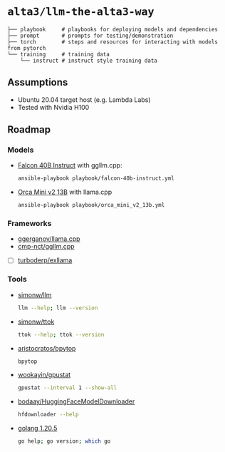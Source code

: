 # `alta3/llm-the-alta3-way`

```
├── playbook     # playbooks for deploying models and dependencies
├── prompt       # prompts for testing/demonstration
├── torch        # steps and resources for interacting with models from pytorch 
└── training     # training data
    └── instruct # instruct style training data
```

## Assumptions

- Ubuntu 20.04 target host (e.g. Lambda Labs)
- Tested with Nvidia H100

## Roadmap

### Models

- [Falcon 40B Instruct](https://huggingface.co/TheBloke/falcon-40b-instruct-GGML) with ggllm.cpp: 
   ```bash
   ansible-playbook playbook/falcon-40b-instruct.yml
   ```
- [Orca Mini v2 13B](https://huggingface.co/TheBloke/orca_mini_v2_13b-GGML) with llama.cpp
   ```bash
   ansible-playbook playbook/orca_mini_v2_13b.yml
   ```

### Frameworks

- [ggerganov/llama.cpp](https://github.com/ggerganov/llama.cpp)
- [cmp-nct/ggllm.cpp](https://github.com/cmp-nct/ggllm.cpp)
- [ ] [turboderp/exllama](https://github.com/turboderp/exllama)

### Tools

- [simonw/llm](https://github.com/simonw/llm) 
   ```bash
   llm --help; llm --version
   ```
- [simonw/ttok](https://github.com/simonw/ttok) 
   ```bash
   ttok --help; ttok --version
   ```
- [aristocratos/bpytop](https://github.com/aristocratos/bpytop)
   ```bash
   bpytop
   ```
- [wookayin/gpustat](https://github.com/wookayin/gpustat)
   ```bash
   gpustat --interval 1 --show-all
   ```
- [bodaay/HuggingFaceModelDownloader](https://github.com/bodaay/HuggingFaceModelDownloader)
   ```bash
   hfdownloader --help
   ```
- [golang 1.20.5](https://go.dev/)
   ```bash
   go help; go version; which go
   ```
